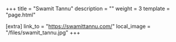 +++
title = "Swamit Tannu"
description = ""
weight = 3
template = "page.html"

[extra]
link_to = "https://swamittannu.com/"
local_image = "/files/swamit_tannu.jpg"
+++